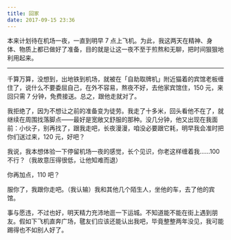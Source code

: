 ```yaml
---
title: 回家
date: 2017-09-15 23:36
---
```

本来计划待在机场一夜，一直到明早 7 点上飞机。为此，我这两天在精神、身体、物质上都已做好了准备，目的就是让这一夜不至于煎熬和无聊，把时间狠狠地利用起来。
<!-- more -->

---

千算万算，没想到，出地铁到机场，就被在「自助取牌机」附近猫着的宾馆老板缠住了，说什么不要委屈自己，在外不容易，熬夜不好，去他家宾馆住，150 元，来回只需 7 分钟，免费接送。总之，跟他走就对了。

我拒绝了，因为不想让之前的准备变为徒劳。我走了十多米，回头看他不在了，就继续在周围找落脚点——最好是宽敞又舒服的那种。没几分钟，他又出现在我面前：小伙子，别再找了，跟我走吧，长夜漫漫，咱没必要跟它耗，明早我会准时把你们送过来，120 元，好吧？

我说，我本想体验一下停留机场一夜的感觉，长个见识，你老这样缠着我……100 不行？（我故意压得很低，让他知难而退）

你再加点，110 吧？

服你了，我跟你走吧。（我认输）我和其他几个陌生人，坐他的车，去了他的宾馆。

事与愿违，不过也好，明天精力充沛地逛一下运城。不知道能不能在街上遇到朋友。假如下飞机直奔广场，毽友们应该还能认出我吧，毕竟整整两年没见，我可能踢得也不如别人好了。
